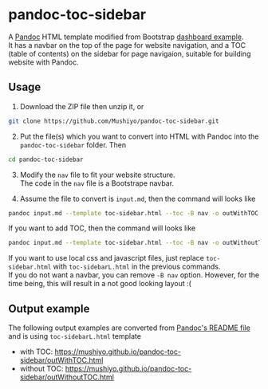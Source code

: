 # pandoc-toc-sidebar
A [Pandoc](http://pandoc.org/) HTML template modified from Bootstrap [dashboard example](http://getbootstrap.com/examples/dashboard/).  
It has a navbar on the top of the page for website navigation, and a TOC (table of contents) on the sidebar for page navigaion, suitable for building website with Pandoc.

## Usage
1. Download the ZIP file then unzip it, or  
  ```sh
  git clone https://github.com/Mushiyo/pandoc-toc-sidebar.git
  ```
  
2. Put the file(s) which you want to convert into HTML with Pandoc into the `pandoc-toc-sidebar` folder.
  Then
  ```sh
  cd pandoc-toc-sidebar
  ```

3. Modify the `nav` file to fit your website structure.  
   The code in the `nav` file is a Bootstrape navbar.
  
4. Assume the file to convert is `input.md`, then the command will looks like
  ```sh
  pandoc input.md --template toc-sidebar.html --toc -B nav -o outWithTOC.html
  ```
  If you want to add TOC, then the command will looks like
  ```sh
  pandoc input.md --template toc-sidebar.html --toc -B nav -o outWithoutTOC.html
  ```
  If you want to use local css and javascript files, just replace `toc-sidebar.html` with `toc-sidebarL.html` in the previous commands.  
  If you do not want a navbar, you can remove `-B nav` option. However, for the time being, this will result in a not good looking layout :(

## Output example
The following output examples are converted from [Pandoc's README file](https://github.com/jgm/pandoc/blob/master/README) and is using `toc-sidebarL.html` template
* with TOC: <https://mushiyo.github.io/pandoc-toc-sidebar/outWithTOC.html>
* without TOC: <https://mushiyo.github.io/pandoc-toc-sidebar/outWithoutTOC.html>
